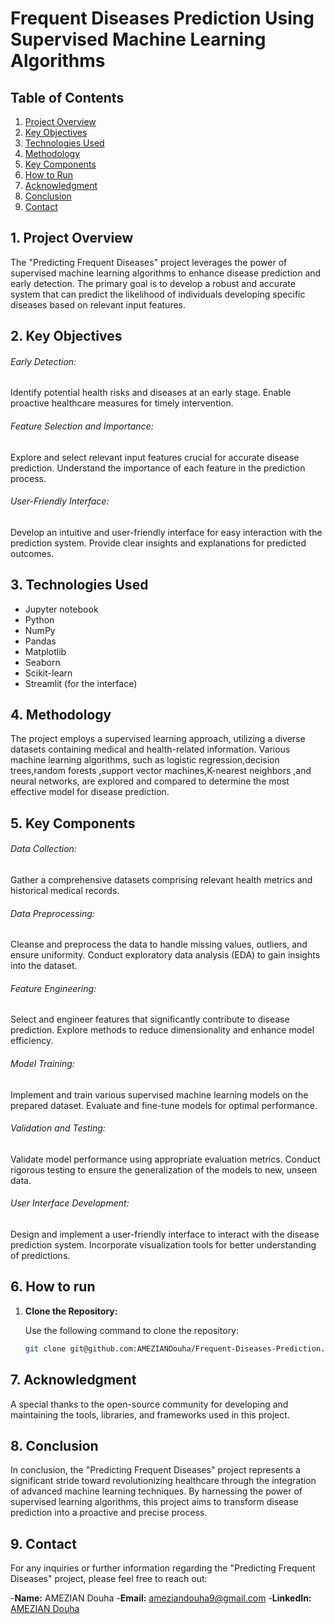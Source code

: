 # Frequent Diseases Prediction Using Supervised Machine Learning Algorithms

## Table of Contents

1. [Project Overview](#1-project-overview)
2. [Key Objectives](#2-key-bjectives)
3. [Technologies Used](#3-technologies-used)
4. [Methodology](#4-methodology)
5. [Key Components](#5-key-components)
6. [How to Run](#6-how-to-run)
7. [Acknowledgment](#7-acknowledgment)
8. [Conclusion](#8-conclusion)
9. [Contact](#9-contact)

## 1. Project Overview

The "Predicting Frequent Diseases" project leverages the power of supervised machine learning algorithms to enhance disease prediction and early detection. The primary goal is to develop a robust and accurate system that can predict the likelihood of individuals developing specific diseases based on relevant input features.

## 2. Key Objectives

###### Early Detection:

Identify potential health risks and diseases at an early stage.
Enable proactive healthcare measures for timely intervention.

###### Feature Selection and Importance:

Explore and select relevant input features crucial for accurate disease prediction.
Understand the importance of each feature in the prediction process.
###### User-Friendly Interface:

Develop an intuitive and user-friendly interface for easy interaction with the prediction system.
Provide clear insights and explanations for predicted outcomes.

## 3. Technologies Used

- Jupyter notebook
- Python
- NumPy
- Pandas
- Matplotlib
- Seaborn
- Scikit-learn
- Streamlit (for the interface)

## 4. Methodology

The project employs a supervised learning approach, utilizing a diverse datasets containing medical and health-related information. Various machine learning algorithms, such as logistic regression,decision trees,random forests ,support vector machines,K-nearest neighbors ,and neural networks, are explored and compared to determine the most effective model for disease prediction.

## 5. Key Components
###### Data Collection:

Gather a comprehensive datasets comprising relevant health metrics and historical medical records.
###### Data Preprocessing:

Cleanse and preprocess the data to handle missing values, outliers, and ensure uniformity.
Conduct exploratory data analysis (EDA) to gain insights into the dataset.
###### Feature Engineering:

Select and engineer features that significantly contribute to disease prediction.
Explore methods to reduce dimensionality and enhance model efficiency.
###### Model Training:

Implement and train various supervised machine learning models on the prepared dataset.
Evaluate and fine-tune models for optimal performance.
###### Validation and Testing:

Validate model performance using appropriate evaluation metrics.
Conduct rigorous testing to ensure the generalization of the models to new, unseen data.
###### User Interface Development:

Design and implement a user-friendly interface to interact with the disease prediction system.
Incorporate visualization tools for better understanding of predictions.

## 6. How to run
1. **Clone the Repository:**

   Use the following command to clone the repository:

   ```bash
   git clone git@github.com:AMEZIANDouha/Frequent-Diseases-Prediction.git
   
## 7. Acknowledgment
A special thanks to the open-source community for developing and maintaining the tools, libraries, and frameworks used in this project.

## 8. Conclusion
In conclusion, the "Predicting Frequent Diseases" project represents a significant stride toward revolutionizing healthcare through the integration of advanced machine learning techniques. By harnessing the power of supervised learning algorithms, this project aims to transform disease prediction into a proactive and precise process.

## 9. Contact

For any inquiries or further information regarding the "Predicting Frequent Diseases" project, please feel free to reach out:

 -**Name:** AMEZIAN Douha
 -**Email:** [ameziandouha9@gmail.com](ameziandouha9@gmail.com)
 -**LinkedIn:** [AMEZIAN Douha](https://www.linkedin.com/in/douha-amezian-033629280/)


